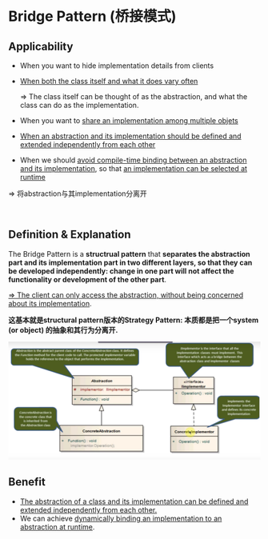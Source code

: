 # Bridge Pattern (桥接模式)

## Applicability

* When you want to hide implementation details from clients

* <u>When both the class itself and what it does vary often</u>

  => The class itself can be thought of as the abstraction, and what the class can do as the implementation.

* When you want to <u>share an implementation among multiple objets</u>

* <u>When an abstraction and its implementation should be defined and extended independently from each other</u>

* When we should <u>avoid compile-time binding between an abstraction and its implementation</u>, so that <u>an implementation can be selected at runtime</u>

=> 将abstraction与其implementation分离开

<br>

## Definition & Explanation

The Bridge Pattern is a **structrual pattern** that **separates the abstraction part and its implementation part in two different layers, so that they can be developed independently: change in one part will not affect the functionality or development of the other part**.

<u>=> The client can only access the abstraction, without being concerned about its implementation</u>.

**这基本就是structural pattern版本的Strategy Pattern: 本质都是把一个system (or object) 的抽象和其行为分离开.**

<img src="https://github.com/Ziang-Lu/Design-Patterns/blob/master/3-Structural%20Patterns/2-Bridge%20Pattern/bridge_pattern.png?raw=true">

<br>

## Benefit

* <u>The abstraction of a class and its implementation can be defined and extended independently from each other.</u>
* We can achieve <u>dynamically binding an implementation to an abstraction at runtime</u>.

